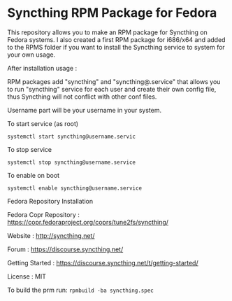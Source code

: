 Syncthing RPM Package for Fedora
=============

This repository allows you to make an RPM package for Syncthing on Fedora systems. I also created a first RPM package for i686/x64 and added to the RPMS folder if you want to install the Syncthing service to system for your own usage. 

After installation usage : 

RPM packages add "syncthing" and "syncthing@.service" that allows you to run "syncthing" service for each user and create their own config file, thus Syncthing will not conflict with other conf files.

Username part will be your username in your system.

To start service (as root)

`systemctl start syncthing@username.servic`

To stop service

`systemctl stop syncthing@username.service`

To enable on boot

`systemctl enable syncthing@username.service`


Fedora Repository Installation


Fedora Copr Repository : https://copr.fedoraproject.org/coprs/tune2fs/syncthing/


Website : http://syncthing.net/

Forum : https://discourse.syncthing.net/

Getting Started : https://discourse.syncthing.net/t/getting-started/

License : MIT

To build the prm run:
`rpmbuild -ba syncthing.spec`
